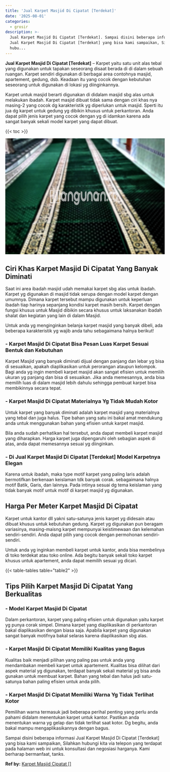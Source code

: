 ```yaml
---
title: 'Jual Karpet Masjid Di Cipatat [Terdekat]'
date: '2025-08-01'
categories:
  - grosir
description: >-
  Jual Karpet Masjid Di Cipatat [Terdekat]. Sampai disini beberapa informasi
  Jual Karpet Masjid Di Cipatat [Terdekat] yang bisa kami sampaikan, Silahkan
  hubu...
---
```


**Jual Karpet Masjid Di Cipatat \[Terdekat\]** – Karpet yaitu satu unit alas tebal yang digunakan untuk tapakan seseorang disaat berada di di dalam sebuah ruangan. Karpet sendiri digunakan di berbagai area contohnya masjid, apartement, gedung, dsb. Keadaan itu yang cocok dengan kebutuhan seseorang untuk digunakan di lokasi yg diinginkannya.

Karpet untuk masjid berarti digunakan di didalam masjid sbg alas untuk melakukan ibadah. Karpet masjid dibuat tidak sama dengan ciri khas nya masing-2 yang cocok dg karakteristik yg diperlukan untuk masjid. Sperti itu jua dg karpet untuk gedung yg dibikin khusus untuk perkantoran. Anda dapat pilih jenis karpet yang cocok dengan yg di idamkan karena ada sangat banyak sekali model karpet yang dapat dibuat.

{{< toc >}}

![Jual Karpet Masjid Di Cipatat [Terdekat]](/images/grosir-karpet-murah-54.png)

## Ciri Khas Karpet Masjid Di Cipatat Yang Banyak Diminati

Saat ini area ibadah masjid udah memakai karpet sbg alas untuk ibadah. Karpet yg digunakan di masjid tidak serupa dengan model karpet dengan umumnya. Dimana karpet tersebut mampu digunakan untuk keperluan ibadah tiap harinya sepanjang kondisi karpet masih bersih. Karpet dengan fungsi khusus untuk Masjid dibikin secara khusus untuk laksanakan ibadah shalat dan kegiatan yang lain di dalam Masjid.

Untuk anda yg menginginkan belanja karpet masjid yang banyak dibeli, ada beberapa karakteristik yg wajib anda tahu sebagaimana halnya berikut!

### \- Karpet Masjid Di Cipatat Bisa Pesan Luas Karpet Sesuai Bentuk dan Kebutuhan

Karpet Masjid yang banyak diminati dijual dengan panjang dan lebar yg bisa di sesuaikan, apakah diaplikasikan untuk perorangan ataupun kelompok. Bagi anda yg ingin membeli karpet masjid akan sangat efisien untuk memliih ukuran yg panjang dan bisa di sesuaikan. Jika anda memesannya, anda bisa memilih luas di dalam masjid lebih dahulu sehingga pembuat karpet bisa membikinnya secara tepat.

### \- Karpet Masjid Di Cipatat Materialnya Yg Tidak Mudah Kotor

Untuk karpet yang banyak diminati adalah karpet masjid yang materialnya yang tebal dan juga halus. Tipe bahan yang satu ini bakal amat mendukung anda untuk menggunakan bahan yang efisien untuk karpet masjid.

Bila anda sudah perhatikan hal tersebut, anda dapat membeli karpet masjid yang diharapkan. Harga karpet juga dipengaruhi oleh sebagian aspek di atas, anda dapat memesannya sesuai yg diinginkan.

### \- Di Jual Karpet Masjid Di Cipatat \[Terdekat\] Model Karpetnya Elegan

Karena untuk ibadah, maka type motif karpet yang paling laris adalah bermotifkan berkenaan keislaman tdk banyak corak. sebagaimana halnya motif Batik, Garis, dan lainnya. Pada intinya sesuai dg tema keislaman yang tidak banyak motif untuk motif di karpet masjid yg digunakan.

## Harga Per Meter Karpet Masjid Di Cipatat

Karpet untuk kantor dll yakni satu-satunya jenis karpet yg didesain atau dibuat khusus untuk kebutuhan gedung. Karpet yg digunakan pun beragam variasinya, masing-maisng karpet mempunyai keistimewaan dan kelemahan sendiri-sendiri. Anda dapat pilih yang cocok dengan permohonan sendiri-sendiri.

Untuk anda yg inginkan membeli karpet untuk kantor, anda bisa membelinya di toko terdekat atau toko online. Ada begitu banyak sekali toko karpet khusus untuk apartement, anda dapat memilih sesuai yg dicari.

{{< table-tables table="table2" >}}

## Tips Pilih Karpet Masjid Di Cipatat Yang Berkualitas

### \- Model Karpet Masjid Di Cipatat

Dalam perkantoran, karpet yang paling efisien untuk digunakan yaitu karpet yg punya corak simpel. Dimana karpet yang diaplikasikan di perkantoran bakal diaplikasikan dengan biasa saja. Apabila karpet yang digunakan sangat banyak motifnya bakal selaras karena diaplikasikan sbg alas.

### \- Karpet Masjid Di Cipatat Memiliki Kualitas yang Bagus

Kualitas baik menjadi pilihan yang paling pas untuk anda yang mendambakan membeli karpet untuk apartement. Kualitas bisa dilihat dari aspek material yg digunakan, terdapat banyak sekali material yg bisa anda gunakan untuk membuat karpet. Bahan yang tebal dan halus jadi satu-satunya bahan paling efisien untuk anda pilih.

### \- Karpet Masjid Di Cipatat Memiliki Warna Yg Tidak Terlihat Kotor

Pemilihan warna termasuk jadi beberapa perihal penting yang perlu anda pahami didalam menentukan karpet untuk kantor. Pastikan anda menentukan warna yg gelap dan tidak terlihat saat kotor. Dg begitu, anda bakal mampu mengaplikasikannya dengan bagus.

Sampai disini beberapa informasi Jual Karpet Masjid Di Cipatat \[Terdekat\] yang bisa kami sampaikan, Silahkan hubungi kita via telepon yang terdapat pada halaman web ini untuk konsultasi dan negosiasi harganya. Kami berharap bermanfaat, tanks.

**Ref by:**  [Karpet Masjid Cipatat []](https://id.wikipedia.org/wiki/Karpet)
